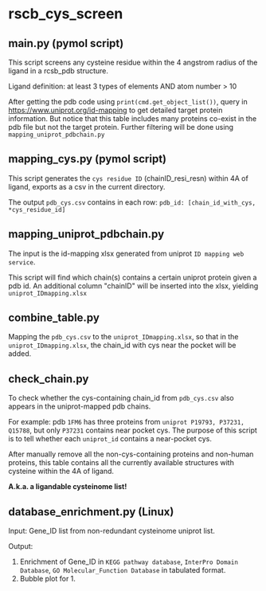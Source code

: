 # rscb_cys_screen

## main.py (pymol script)

This script screens any cysteine residue within the 4 angstrom radius of the ligand in a rcsb_pdb structure.

Ligand definition: at least 3 types of elements AND atom number > 10

After getting the pdb code using `print(cmd.get_object_list())`, query in https://www.uniprot.org/id-mapping to get detailed target protein information. But notice that this table includes many proteins co-exist in the pdb file but not the target protein. Further filtering will be done using `mapping_uniprot_pdbchain.py`

## mapping_cys.py (pymol script)

This script generates the `cys residue ID` (chainID_resi_resn) within 4A of ligand, exports as a csv in the current directory.

The output `pdb_cys.csv` contains in each row:
`pdb_id: [chain_id_with_cys, *cys_residue_id]`

## mapping_uniprot_pdbchain.py

The input is the id-mapping xlsx generated from uniprot `ID mapping web service`.

This script will find which chain(s) contains a certain uniprot protein given a pdb id.
An additional column "chainID" will be inserted into the xlsx, yielding `uniprot_IDmapping.xlsx`

## combine_table.py

Mapping the `pdb_cys.csv` to the `uniprot_IDmapping.xlsx`, so that in the `uniprot_IDmapping.xlsx`, the chain_id with cys near the pocket will be added.

## check_chain.py

To check whether the cys-containing chain_id from `pdb_cys.csv` also appears in the uniprot-mapped pdb chains.

For example: pdb `1FM6` has three proteins from `uniprot P19793, P37231, Q15788`, but only `P37231` contains near pocket cys. The purpose of this script is to tell whether each `uniprot_id` contains a near-pocket cys.

After manually remove all the non-cys-containing proteins and non-human proteins, this table contains all the currently available structures with cysteine within the 4A of ligand.

**A.k.a. a ligandable cysteinome list!**

## database_enrichment.py (Linux)

Input: Gene_ID list from non-redundant cysteinome uniprot list.

Output: 

1. Enrichment of Gene_ID in `KEGG pathway database`, `InterPro Domain Database`, `GO Molecular_Function Database` in tabulated format.
2. Bubble plot for 1.